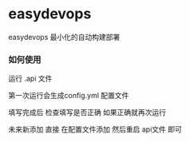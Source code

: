 # easydevops
easydevops 最小化的自动构建部署


### 如何使用
运行 .api 文件 

第一次运行会生成config.yml 配置文件

填写完成后 检查填写是否正确   如果正确就再次运行

未来新添加 直接 在配置文件添加 然后重启 api文件 即可